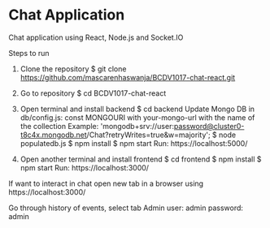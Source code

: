 #   Chat Application

Chat application using React, Node.js and Socket.IO

Steps to run
1. Clone the repository
$ git clone https://github.com/mascarenhaswanja/BCDV1017-chat-react.git

2. Go to repository
$ cd  BCDV1017-chat-react

3. Open terminal and install backend
$ cd backend
Update Mongo DB in db/config.js: const MONGOURI with your-mongo-url with the name of the collection
  Example: 'mongodb+srv://user:password@cluster0-t8c4x.mongodb.net/Chat?retryWrites=true&w=majority';
$ node populatedb.js
$ npm install
$ npm start
  Run: https://localhost:5000/

4. Open another terminal and install frontend
$ cd frontend
$ npm install
$ npm start
  Run: https://localhost:3000/

  If want to interact in chat open new tab in a browser using https://localhost:3000/  

  Go through history of events, select tab Admin user: admin password: admin





